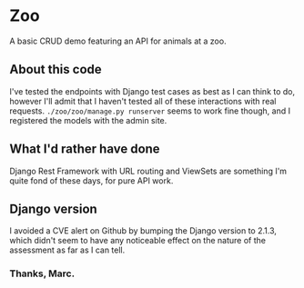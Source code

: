 # Zoo
A basic CRUD demo featuring an API for animals at a zoo.

## About this code
I've tested the endpoints with Django test cases as best as I can think to do, however I'll admit that I haven't tested all of these interactions with real requests.
`./zoo/zoo/manage.py runserver` seems to work fine though, and I registered the models with the admin site.

## What I'd rather have done
Django Rest Framework with URL routing and ViewSets are something I'm quite fond of these days, for pure API work.

## Django version
I avoided a CVE alert on Github by bumping the Django version to 2.1.3, which didn't seem to have any noticeable effect on the nature of the assessment as far as I can tell.


### Thanks, Marc.
